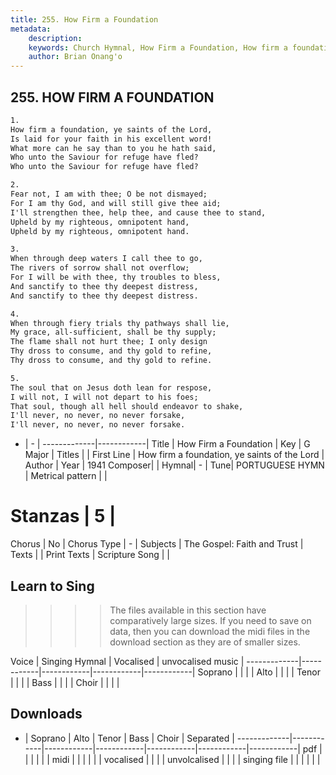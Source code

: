 ```yaml
---
title: 255. How Firm a Foundation
metadata:
    description: 
    keywords: Church Hymnal, How Firm a Foundation, How firm a foundation, ye saints of the Lord, 
    author: Brian Onang'o
---
```



## 255. HOW FIRM A FOUNDATION

```txt
1.
How firm a foundation, ye saints of the Lord, 
Is laid for your faith in his excellent word! 
What more can he say than to you he hath said, 
Who unto the Saviour for refuge have fled? 
Who unto the Saviour for refuge have fled? 

2.
Fear not, I am with thee; O be not dismayed; 
For I am thy God, and will still give thee aid; 
I'll strengthen thee, help thee, and cause thee to stand, 
Upheld by my righteous, omnipotent hand, 
Upheld by my righteous, omnipotent hand. 

3.
When through deep waters I call thee to go, 
The rivers of sorrow shall not overflow; 
For I will be with thee, thy troubles to bless, 
And sanctify to thee thy deepest distress, 
And sanctify to thee thy deepest distress. 

4.
When through fiery trials thy pathways shall lie, 
My grace, all-sufficient, shall be thy supply; 
The flame shall not hurt thee; I only design 
Thy dross to consume, and thy gold to refine, 
Thy dross to consume, and thy gold to refine. 

5.
The soul that on Jesus doth lean for respose, 
I will not, I will not depart to his foes; 
That soul, though all hell should endeavor to shake, 
I'll never, no never, no never forsake, 
I'll never, no never, no never forsake.

```

- |   -  |
-------------|------------|
Title | How Firm a Foundation |
Key | G Major |
Titles |  |
First Line | How firm a foundation, ye saints of the Lord |
Author | 
Year | 1941
Composer|  |
Hymnal|  - |
Tune| PORTUGUESE HYMN |
Metrical pattern | |
# Stanzas | 5 |
Chorus | No |
Chorus Type | - |
Subjects | The Gospel: Faith and Trust |
Texts |  |
Print Texts | 
Scripture Song |  |
  
## Learn to Sing

>>>> The files available in this section have comparatively large sizes. If you need to save on data, then you can download the midi files in the download section as they are of smaller sizes.

Voice |  Singing Hymnal | Vocalised | unvocalised music |
-------------|------------|------------|------------|------------|
Soprano | | | |
Alto | | | |
Tenor | | | |
Bass | | | |
Choir | | | |

## Downloads

- |  Soprano | Alto | Tenor | Bass | Choir | Separated |
-------------|------------|------------|------------|------------|------------|------------|
pdf | | | | | |
midi | | | | | |
vocalised | | | |
unvolcalised | | | |
singing file | | | | | |
  